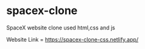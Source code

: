 # spacex-clone
SpaceX website clone used html,css and js

Website Link = https://spacex-clone-css.netlify.app/